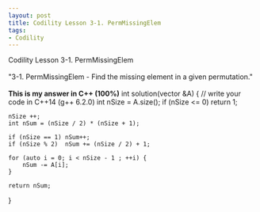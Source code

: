 ```yaml
---
layout: post
title: Codility Lesson 3-1. PermMissingElem 
tags:
- Codility
---
```

 Codility Lesson 3-1. PermMissingElem 
<br/><br/>
"3-1. PermMissingElem - Find the missing element in a given permutation."
<br/><br/>
**This is my answer in C++ (100%)**
int solution(vector<int> &A) {
    // write your code in C++14 (g++ 6.2.0)
    int nSize = A.size();
    if (nSize <= 0)     return 1; 
        
    nSize ++;
    int nSum = (nSize / 2) * (nSize + 1);    
    
    if (nSize == 1) nSum++;
    if (nSize % 2)  nSum += (nSize / 2) + 1;
    
    for (auto i = 0; i < nSize - 1 ; ++i) {
        nSum -= A[i];
    }
        
    return nSum;
}
